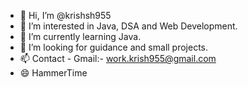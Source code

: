- 👋 Hi, I’m @krishsh955
- 👀 I’m interested in Java, DSA and Web Development.
- 🌱 I’m currently learning Java.
- 💞️ I’m looking for guidance and small projects.
- 📫 Contact - Gmail:- work.krish955@gmail.com
- 😄 HammerTime


<!---
krishsh955/krishsh955 is a ✨ special ✨ repository because its `README.md` (this file) appears on your GitHub profile.
You can click the Preview link to take a look at your changes.
--->
